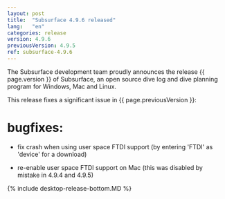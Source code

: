 ```yaml
---
layout: post
title:  "Subsurface 4.9.6 released"
lang:   "en"
categories: release
version: 4.9.6
previousVersion: 4.9.5
ref: subsurface-4.9.6
---
```


The Subsurface development team proudly announces the release {{ page.version }} of Subsurface, an open source dive log and dive planning program for Windows, Mac and Linux.

This release fixes a significant issue in {{ page.previousVersion }}:

# bugfixes:

  - fix crash when using user space FTDI support (by entering 'FTDI' as 'device' for a download)

  - re-enable user space FTDI support on Mac (this was disabled by mistake in 4.9.4 and 4.9.5)

{% include desktop-release-bottom.MD %}
